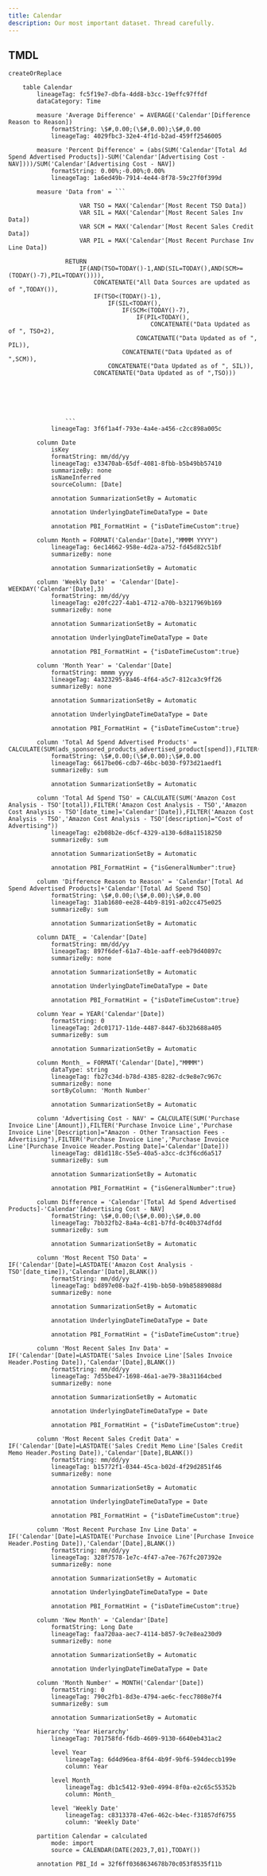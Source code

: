 ```yaml
---
title: Calendar
description: Our most important dataset. Thread carefully.
---
```


## TMDL

```
createOrReplace

	table Calendar
		lineageTag: fc5f19e7-dbfa-4dd8-b3cc-19effc97ffdf
		dataCategory: Time

		measure 'Average Difference' = AVERAGE('Calendar'[Difference Reason to Reason])
			formatString: \$#,0.00;(\$#,0.00);\$#,0.00
			lineageTag: 4029fbc3-32e4-4f1d-b2ad-459ff2546005

		measure 'Percent Difference' = (abs(SUM('Calendar'[Total Ad Spend Advertised Products])-SUM('Calendar'[Advertising Cost - NAV])))/SUM('Calendar'[Advertising Cost - NAV])
			formatString: 0.00%;-0.00%;0.00%
			lineageTag: 1a6ed49b-7914-4e44-8f78-59c27f0f399d

		measure 'Data from' = ```
				
				    VAR TSO = MAX('Calendar'[Most Recent TSO Data])
				    VAR SIL = MAX('Calendar'[Most Recent Sales Inv Data])
				    VAR SCM = MAX('Calendar'[Most Recent Sales Credit Data])
				    VAR PIL = MAX('Calendar'[Most Recent Purchase Inv Line Data])
				
				RETURN 
				    IF(AND(TSO=TODAY()-1,AND(SIL=TODAY(),AND(SCM>=(TODAY()-7),PIL=TODAY()))),
				        CONCATENATE("All Data Sources are updated as of ",TODAY()),
				        IF(TSO<(TODAY()-1),
				            IF(SIL<TODAY(),
				                IF(SCM<(TODAY()-7),
				                    IF(PIL<TODAY(),
				                        CONCATENATE("Data Updated as of ", TSO+2),
				                    CONCATENATE("Data Updated as of ", PIL)),
				                CONCATENATE("Data Updated as of ",SCM)),
				            CONCATENATE("Data Updated as of ", SIL)),
				        CONCATENATE("Data Updated as of ",TSO)))
				
				
				
				
				
				
				```
			lineageTag: 3f6f1a4f-793e-4a4e-a456-c2cc898a005c

		column Date
			isKey
			formatString: mm/dd/yy
			lineageTag: e33470ab-65df-4081-8fbb-b5b49bb57410
			summarizeBy: none
			isNameInferred
			sourceColumn: [Date]

			annotation SummarizationSetBy = Automatic

			annotation UnderlyingDateTimeDataType = Date

			annotation PBI_FormatHint = {"isDateTimeCustom":true}

		column Month = FORMAT('Calendar'[Date],"MMMM YYYY")
			lineageTag: 6ec14662-958e-4d2a-a752-fd45d82c51bf
			summarizeBy: none

			annotation SummarizationSetBy = Automatic

		column 'Weekly Date' = 'Calendar'[Date]-WEEKDAY('Calendar'[Date],3)
			formatString: mm/dd/yy
			lineageTag: e20fc227-4ab1-4712-a70b-b3217969b169
			summarizeBy: none

			annotation SummarizationSetBy = Automatic

			annotation UnderlyingDateTimeDataType = Date

			annotation PBI_FormatHint = {"isDateTimeCustom":true}

		column 'Month Year' = 'Calendar'[Date]
			formatString: mmmm yyyy
			lineageTag: 4a323295-8a46-4f64-a5c7-812ca3c9ff26
			summarizeBy: none

			annotation SummarizationSetBy = Automatic

			annotation UnderlyingDateTimeDataType = Date

			annotation PBI_FormatHint = {"isDateTimeCustom":true}

		column 'Total Ad Spend Advertised Products' = CALCULATE(SUM(ads_sponsored_products_advertised_product[spend]),FILTER(ads_sponsored_products_advertised_product,ads_sponsored_products_advertised_product[date]='Calendar'[Date]))
			formatString: \$#,0.00;(\$#,0.00);\$#,0.00
			lineageTag: 6617be06-cdb7-46bc-b030-f973d21aedf1
			summarizeBy: sum

			annotation SummarizationSetBy = Automatic

		column 'Total Ad Spend TSO' = CALCULATE(SUM('Amazon Cost Analysis - TSO'[total]),FILTER('Amazon Cost Analysis - TSO','Amazon Cost Analysis - TSO'[date_time]='Calendar'[Date]),FILTER('Amazon Cost Analysis - TSO','Amazon Cost Analysis - TSO'[description]="Cost of Advertising"))
			lineageTag: e2b08b2e-d6cf-4329-a130-6d8a11518250
			summarizeBy: sum

			annotation SummarizationSetBy = Automatic

			annotation PBI_FormatHint = {"isGeneralNumber":true}

		column 'Difference Reason to Reason' = 'Calendar'[Total Ad Spend Advertised Products]+'Calendar'[Total Ad Spend TSO]
			formatString: \$#,0.00;(\$#,0.00);\$#,0.00
			lineageTag: 31ab1680-ee28-44b9-8191-a02cc475e025
			summarizeBy: sum

			annotation SummarizationSetBy = Automatic

		column DATE_ = 'Calendar'[Date]
			formatString: mm/dd/yy
			lineageTag: 897f6def-61a7-4b1e-aaff-eeb79d40897c
			summarizeBy: none

			annotation SummarizationSetBy = Automatic

			annotation UnderlyingDateTimeDataType = Date

			annotation PBI_FormatHint = {"isDateTimeCustom":true}

		column Year = YEAR('Calendar'[Date])
			formatString: 0
			lineageTag: 2dc01717-11de-4487-8447-6b32b688a405
			summarizeBy: sum

			annotation SummarizationSetBy = Automatic

		column Month_ = FORMAT('Calendar'[Date],"MMMM")
			dataType: string
			lineageTag: fb27c34d-b78d-4385-8282-dc9e8e7c967c
			summarizeBy: none
			sortByColumn: 'Month Number'

			annotation SummarizationSetBy = Automatic

		column 'Advertising Cost - NAV' = CALCULATE(SUM('Purchase Invoice Line'[Amount]),FILTER('Purchase Invoice Line','Purchase Invoice Line'[Description]="Amazon - Other Transaction Fees - Advertising"),FILTER('Purchase Invoice Line','Purchase Invoice Line'[Purchase Invoice Header.Posting Date]='Calendar'[Date]))
			lineageTag: d81d118c-55e5-40a5-a3cc-dc3f6cd6a517
			summarizeBy: sum

			annotation SummarizationSetBy = Automatic

			annotation PBI_FormatHint = {"isGeneralNumber":true}

		column Difference = 'Calendar'[Total Ad Spend Advertised Products]-'Calendar'[Advertising Cost - NAV]
			formatString: \$#,0.00;(\$#,0.00);\$#,0.00
			lineageTag: 7bb32fb2-8a4a-4c81-b7fd-0c40b374dfdd
			summarizeBy: sum

			annotation SummarizationSetBy = Automatic

		column 'Most Recent TSO Data' = IF('Calendar'[Date]=LASTDATE('Amazon Cost Analysis - TSO'[date_time]),'Calendar'[Date],BLANK())
			formatString: mm/dd/yy
			lineageTag: bd897e08-ba2f-419b-bb50-b9b85889088d
			summarizeBy: none

			annotation SummarizationSetBy = Automatic

			annotation UnderlyingDateTimeDataType = Date

			annotation PBI_FormatHint = {"isDateTimeCustom":true}

		column 'Most Recent Sales Inv Data' = IF('Calendar'[Date]=LASTDATE('Sales Invoice Line'[Sales Invoice Header.Posting Date]),'Calendar'[Date],BLANK())
			formatString: mm/dd/yy
			lineageTag: 7d55be47-1698-46a1-ae79-38a31164cbed
			summarizeBy: none

			annotation SummarizationSetBy = Automatic

			annotation UnderlyingDateTimeDataType = Date

			annotation PBI_FormatHint = {"isDateTimeCustom":true}

		column 'Most Recent Sales Credit Data' = IF('Calendar'[Date]=LASTDATE('Sales Credit Memo Line'[Sales Credit Memo Header.Posting Date]),'Calendar'[Date],BLANK())
			formatString: mm/dd/yy
			lineageTag: b15772f1-0344-45ca-b02d-4f29d2851f46
			summarizeBy: none

			annotation SummarizationSetBy = Automatic

			annotation UnderlyingDateTimeDataType = Date

			annotation PBI_FormatHint = {"isDateTimeCustom":true}

		column 'Most Recent Purchase Inv Line Data' = IF('Calendar'[Date]=LASTDATE('Purchase Invoice Line'[Purchase Invoice Header.Posting Date]),'Calendar'[Date],BLANK())
			formatString: mm/dd/yy
			lineageTag: 328f7578-1e7c-4f47-a7ee-767fc207392e
			summarizeBy: none

			annotation SummarizationSetBy = Automatic

			annotation UnderlyingDateTimeDataType = Date

			annotation PBI_FormatHint = {"isDateTimeCustom":true}

		column 'New Month' = 'Calendar'[Date]
			formatString: Long Date
			lineageTag: faa720aa-aec7-4114-b857-9c7e8ea230d9
			summarizeBy: none

			annotation SummarizationSetBy = Automatic

			annotation UnderlyingDateTimeDataType = Date

		column 'Month Number' = MONTH('Calendar'[Date])
			formatString: 0
			lineageTag: 790c2fb1-8d3e-4794-ae6c-fecc7808e7f4
			summarizeBy: sum

			annotation SummarizationSetBy = Automatic

		hierarchy 'Year Hierarchy'
			lineageTag: 701758fd-f6db-4609-9130-6640eb431ac2

			level Year
				lineageTag: 6d4d96ea-8f64-4b9f-9bf6-594deccb199e
				column: Year

			level Month_
				lineageTag: db1c5412-93e0-4994-8f0a-e2c65c55352b
				column: Month_

			level 'Weekly Date'
				lineageTag: c8313378-47e6-462c-b4ec-f31857df6755
				column: 'Weekly Date'

		partition Calendar = calculated
			mode: import
			source = CALENDAR(DATE(2023,7,01),TODAY())

		annotation PBI_Id = 32f6ff0368634678b70c053f8535f11b
```
